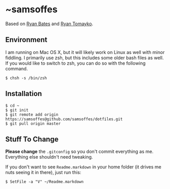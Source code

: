 # ~samsoffes

Based on [Ryan Bates](http://github.com/ryanb/dotfiles) and [Ryan Tomayko](http://github.com/rtomayko/dotfiles).

## Environment

I am running on Mac OS X, but it will likely work on Linux as well with minor fiddling. I primarily use zsh, but this includes some older bash files as well. If you would like to switch to zsh, you can do so with the following command.

    $ chsh -s /bin/zsh

## Installation

    $ cd ~
    $ git init
    $ git remote add origin https://samsoffes@github.com/samsoffes/dotfiles.git
    $ git pull origin master

## Stuff To Change

**Please change** the `.gitconfig` so you don't commit everything as me. Everything else shouldn't need tweaking.

If you don't want to see `Readme.markdown` in your home folder (it drives me nuts seeing it in there), just run this:

    $ SetFile -a "V" ~/Readme.markdown
